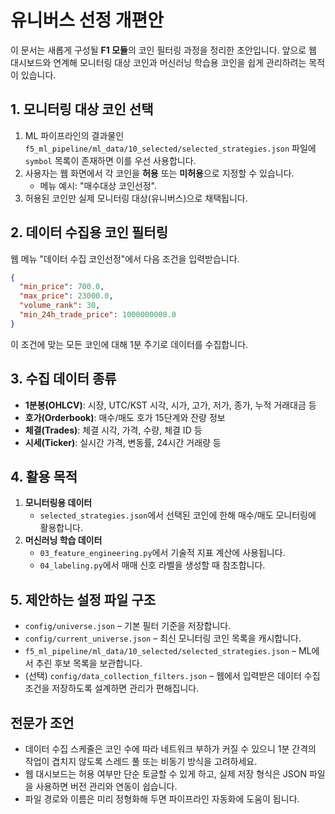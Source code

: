 # 유니버스 선정 개편안

이 문서는 새롭게 구성될 **F1 모듈**의 코인 필터링 과정을 정리한 초안입니다. 앞으로 웹
대시보드와 연계해 모니터링 대상 코인과 머신러닝 학습용 코인을 쉽게 관리하려는 목적이
있습니다.

## 1. 모니터링 대상 코인 선택

1. ML 파이프라인의 결과물인 `f5_ml_pipeline/ml_data/10_selected/selected_strategies.json`
   파일에 `symbol` 목록이 존재하면 이를 우선 사용합니다.
2. 사용자는 웹 화면에서 각 코인을 **허용** 또는 **미허용**으로 지정할 수 있습니다.
   - 메뉴 예시: "매수대상 코인선정".
3. 허용된 코인만 실제 모니터링 대상(유니버스)으로 채택됩니다.

## 2. 데이터 수집용 코인 필터링

웹 메뉴 "데이터 수집 코인선정"에서 다음 조건을 입력받습니다.

```json
{
  "min_price": 700.0,
  "max_price": 23000.0,
  "volume_rank": 30,
  "min_24h_trade_price": 1000000000.0
}
```

이 조건에 맞는 모든 코인에 대해 1분 주기로 데이터를 수집합니다.

## 3. 수집 데이터 종류

- **1분봉(OHLCV)**: 시장, UTC/KST 시각, 시가, 고가, 저가, 종가, 누적 거래대금 등
- **호가(Orderbook)**: 매수/매도 호가 15단계와 잔량 정보
- **체결(Trades)**: 체결 시각, 가격, 수량, 체결 ID 등
- **시세(Ticker)**: 실시간 가격, 변동률, 24시간 거래량 등

## 4. 활용 목적

1. **모니터링용 데이터**
   - `selected_strategies.json`에서 선택된 코인에 한해 매수/매도 모니터링에 활용합니다.
2. **머신러닝 학습 데이터**
   - `03_feature_engineering.py`에서 기술적 지표 계산에 사용됩니다.
   - `04_labeling.py`에서 매매 신호 라벨을 생성할 때 참조합니다.

## 5. 제안하는 설정 파일 구조

- `config/universe.json` – 기본 필터 기준을 저장합니다.
- `config/current_universe.json` – 최신 모니터링 코인 목록을 캐시합니다.
- `f5_ml_pipeline/ml_data/10_selected/selected_strategies.json` – ML에서 추린 후보
  목록을 보관합니다.
- (선택) `config/data_collection_filters.json` – 웹에서 입력받은 데이터 수집 조건을
  저장하도록 설계하면 관리가 편해집니다.

## 전문가 조언

- 데이터 수집 스케줄은 코인 수에 따라 네트워크 부하가 커질 수 있으니 1분 간격의
  작업이 겹치지 않도록 스레드 풀 또는 비동기 방식을 고려하세요.
- 웹 대시보드는 허용 여부만 단순 토글할 수 있게 하고, 실제 저장 형식은 JSON 파일을
  사용하면 버전 관리와 연동이 쉽습니다.
- 파일 경로와 이름은 미리 정형화해 두면 파이프라인 자동화에 도움이 됩니다.
